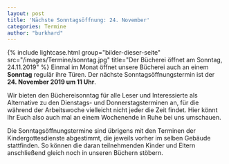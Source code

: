 ```yaml
---
layout: post
title: 'Nächste Sonntagsöffnung: 24. November'
categories: Termine
author: "burkhard"
---
```

{% include lightcase.html group="bilder-dieser-seite"
      src="/images/Termine/sonntag.jpg" 
      title="Der Bücherei öffnet am Sonntag, 24.11.2019" %}
Einmal im Monat öffnet unsere Bücherei auch an einem **Sonntag** regulär ihre Türen. Der nächste Sonntagsöffnungstermin ist der **24. November 2019 um 11 Uhr**.

Wir bieten den Büchereisonntag für alle Leser und Interessierte als Alternative zu den Dienstags- und Donnerstagsterminen an, für die während der Arbeitswoche vielleicht nicht jeder die Zeit findet. Hier könnt Ihr Euch also auch mal an einem Wochenende in Ruhe bei uns umschauen.

Die Sonntagsöffnungstermine sind übrigens mit den Terminen der Kindergottesdienste abgestimmt, die jeweils vorher im selben Gebäude stattfinden. So können die daran teilnehmenden Kinder und Eltern anschließend gleich noch in unseren Büchern stöbern. 
